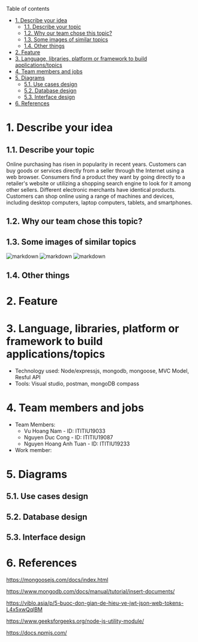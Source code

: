Table of contents

- [1. Describe your idea](#1-describe-your-idea)
  - [1.1. Describe your topic](#11-describe-your-topic)
  - [1.2. Why our team chose this topic?](#12-why-our-team-chose-this-topic)
  - [1.3. Some images of similar topics](#13-some-images-of-similar-topics)
  - [1.4. Other things](#14-other-things)
- [2. Feature](#2-feature)
- [3. Language, libraries, platform or framework to build applications/topics](#3-language-libraries-platform-or-framework-to-build-applicationstopics)
- [4. Team members and jobs](#4-team-members-and-jobs)
- [5. Diagrams](#5-diagrams)
  - [5.1. Use cases design](#51-use-cases-design)
  - [5.2. Database design](#52-database-design)
  - [5.3. Interface design](#53-interface-design)
- [6. References](#6-references)
# 1. Describe your idea

## 1.1. Describe your topic

Online purchasing has risen in popularity in recent years. Customers can buy goods or services directly from a seller through the Internet using a web browser. Consumers find a product they want by going directly to a retailer's website or utilizing a shopping search engine to look for it among other sellers. Different electronic merchants have identical products. Customers can shop online using a range of machines and devices, including desktop computers, laptop computers, tablets, and smartphones.

## 1.2. Why our team chose this topic?

## 1.3. Some images of similar topics
![markdown](1.jpg)
![markdown](2.jpg)
![markdown](3.jpg)

## 1.4. Other things
# 2. Feature
# 3. Language, libraries, platform or framework to build applications/topics
- Technology used: Node/expressjs, mongodb, mongoose, MVC Model, Resful API
- Tools: Visual studio, postman, mongoDB compass
# 4. Team members and jobs
- Team Members:
  - Vu Hoang Nam - ID: ITITIU19033
  - Nguyen Duc Cong - ID: ITITIU19087   
  - Nguyen Hoang Anh Tuan - ID: ITITIU19233
- Work member:  

# 5. Diagrams

## 5.1. Use cases design

## 5.2. Database design

## 5.3. Interface design

# 6. References

https://mongoosejs.com/docs/index.html

https://www.mongodb.com/docs/manual/tutorial/insert-documents/

https://viblo.asia/p/5-buoc-don-gian-de-hieu-ve-jwt-json-web-tokens-L4x5xwQqlBM

https://www.geeksforgeeks.org/node-js-utility-module/

https://docs.npmjs.com/

